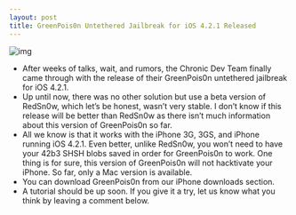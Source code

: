 ```yaml
---
layout: post
title: GreenPois0n Untethered Jailbreak for iOS 4.2.1 Released
---
```

![img](http://media.idownloadblog.com/wp-content/uploads/2010/10/greenpois0n2.jpeg)
* After weeks of talks, wait, and rumors, the Chronic Dev Team finally came through with the release of their GreenPois0n untethered jailbreak for iOS 4.2.1.
* Up until now, there was no other solution but use a beta version of RedSn0w, which let’s be honest, wasn’t very stable. I don’t know if this release will be better than RedSn0w as there isn’t much information about this version of GreenPois0n so far.
* All we know is that it works with the iPhone 3G, 3GS, and iPhone running iOS 4.2.1. Even better, unlike RedSn0w, you won’t need to have your 42b3 SHSH blobs saved in order for GreenPois0n to work. One thing is for sure, this version of GreenPois0n will not hacktivate your iPhone. So far, only a Mac version is available.
* You can download GreenPois0n from our iPhone downloads section.
* A tutorial should be up soon. If you give it a try, let us know what you think by leaving a comment below.

